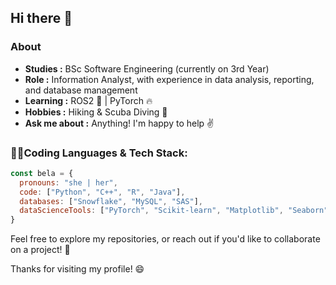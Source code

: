 ## Hi there 👋

### About

-  **Studies :** BSc Software Engineering (currently on 3rd Year)
-  **Role :** Information Analyst, with experience in data analysis, reporting, and database management
-  **Learning :** ROS2 🤖 | PyTorch :fire:
-  **Hobbies :** Hiking & Scuba Diving :flipper:
-  **Ask me about :** Anything! I'm happy to help :v:


### 👩‍💻Coding Languages & Tech Stack:

```javascript
const bela = {
  pronouns: "she | her",
  code: ["Python", "C++", "R", "Java"],
  databases: ["Snowflake", "MySQL", "SAS"],
  dataScienceTools: ["PyTorch", "Scikit-learn", "Matplotlib", "Seaborn", "PowerBI", "Tableau"]
}
```

Feel free to explore my repositories, or reach out if you'd like to collaborate on a project! 🚀

Thanks for visiting my profile! 😄
